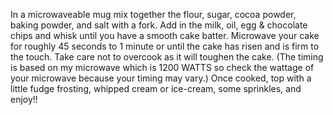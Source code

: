 In a microwaveable mug mix together the flour, sugar, cocoa powder, baking powder, and salt with a fork.
Add in the milk, oil, egg & chocolate chips and whisk until you have a smooth cake batter.
Microwave your cake for roughly 45 seconds to 1 minute or until the cake has risen and is firm to the touch. Take care not to overcook as it will toughen the cake. (The timing is based on my microwave which is 1200 WATTS so check the wattage of your microwave because your timing may vary.)
Once cooked, top with a little fudge frosting, whipped cream or ice-cream, some sprinkles, and enjoy!!